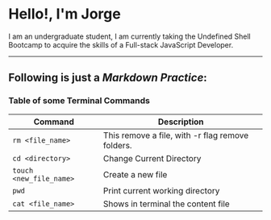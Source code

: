 # Hello!, I'm Jorge
I am an undergraduate student, I am currently taking the Undefined Shell Bootcamp to acquire the skills of a Full-stack JavaScript Developer.

---
## Following is just a *Markdown Practice*:
### Table of some **Terminal Commands**
| **Command** | **Description** |
|---------|-------------|
| `rm <file_name>`| This remove a file, with -r flag remove folders. |
| `cd <directory>` | Change Current Directory |
|`touch <new_file_name>`| Create a new file |
|`pwd`| Print current working directory |
|`cat <file_name>`| Shows in terminal the content file |

<!---
jaguzmana/jaguzmana is a ✨ special ✨ repository because its `README.md` (this file) appears on your GitHub profile.
You can click the Preview link to take a look at your changes.
--->
